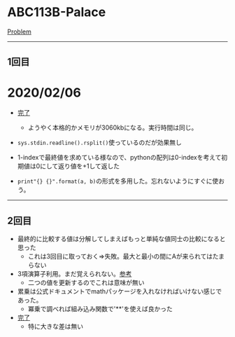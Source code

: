 # ABC113B-Palace

[Problem](https://atcoder.jp/contests/abc113/tasks/abc113_b)

---
## 1回目

# 2020/02/06
* [完了](https://atcoder.jp/contests/abc113/submissions/9926085)
    * ようやく本格的かメモリが3060kbになる。実行時間は同じ。

* `sys.stdin.readline().rsplit()`使っているのだが効果無し
* 1-indexで最終値を求めている様なので、pythonの配列は0-indexを考えて初期値は0にして返り値を+1して返した
* `print"{} {}".format(a, b)`の形式を多用した。忘れないようにすぐに使おう。
---
## 2回目
* 最終的に比較する値は分解してしまえばもっと単純な値同士の比較になると思った
    * これは3回目に取っておく=>失敗。最大と最小の間にAが来られてはたまらない
* 3項演算子利用。まだ覚えられない。[参考](https://qiita.com/howmuch515/items/bf6d21f603d9736fb4a5)
    * 二つの値を更新するのでこれは意味が無い
* 累乗は公式ドキュメントでmathパッケージを入れなければいけない感じであった。
    * 冪乗で調べれば組み込み関数で'**'を使えば良かった
* [完了](https://atcoder.jp/contests/abc113/submissions/10088701)
    * 特に大きな差は無い
